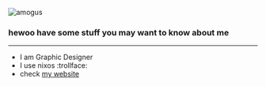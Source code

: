 ![amogus](https://user-images.githubusercontent.com/80048740/235617576-157e4926-65f9-4482-b66c-6ca81ea5104d.png)

### hewoo have some stuff you may want to know about me
----
- I am Graphic Designer 
- I use nixos :trollface: 
- check [my website](https://oomfie.gitlab.io)
